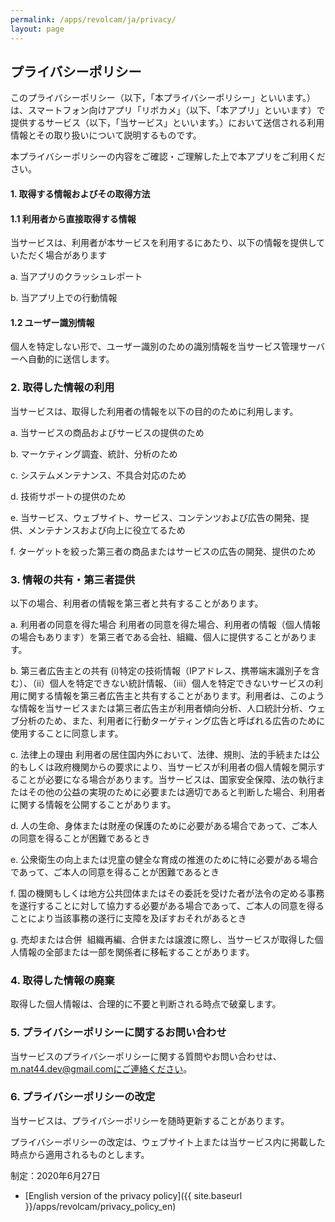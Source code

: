 ```yaml
---
permalink: /apps/revolcam/ja/privacy/
layout: page 
---
```


## プライバシーポリシー
このプライバシーポリシー（以下，「本プライバシーポリシー」といいます。）は、スマートフォン向けアプリ「リボカメ」（以下、「本アプリ」といいます）で提供するサービス（以下，「当サービス」といいます。）において送信される利用情報とその取り扱いについて説明するものです。

本プライバシーポリシーの内容をご確認・ご理解した上で本アプリをご利用ください。

#### 1. 取得する情報およびその取得方法
#### 1.1 利用者から直接取得する情報
当サービスは、利用者が本サービスを利用するにあたり、以下の情報を提供していただく場合があります

a. 当アプリのクラッシュレポート

b. 当アプリ上での行動情報

#### 1.2 ユーザー識別情報
個人を特定しない形で、ユーザー識別のための識別情報を当サービス管理サーバーへ自動的に送信します。

### 2. 取得した情報の利用
当サービスは、取得した利用者の情報を以下の目的のために利用します。

a. 当サービスの商品およびサービスの提供のため

b. マーケティング調査、統計、分析のため

c. システムメンテナンス、不具合対応のため

d. 技術サポートの提供のため

e. 当サービス、ウェブサイト、サービス、コンテンツおよび広告の開発、提供、メンテナンスおよび向上に役立てるため

f. ターゲットを絞った第三者の商品またはサービスの広告の開発、提供のため

### 3. 情報の共有・第三者提供
以下の場合、利用者の情報を第三者と共有することがあります。

a. 利用者の同意を得た場合
 利用者の同意を得た場合、利用者の情報（個人情報の場合もあります）を第三者である会社、組織、個人に提供することがあります。

b. 第三者広告主との共有
 (i)特定の技術情報（IPアドレス、携帯端末識別子を含む）、（ii）個人を特定できない統計情報、（iii）個人を特定できないサービスの利用に関する情報を第三者広告主と共有することがあります。利用者は、このような情報を当サービスまたは第三者広告主が利用者傾向分析、人口統計分析、ウェブ分析のため、また、利用者に行動ターゲティング広告と呼ばれる広告のために使用することに同意します。

c. 法律上の理由
 利用者の居住国内外において、法律、規則、法的手続または公的もしくは政府機関からの要求により、当サービスが利用者の個人情報を開示することが必要になる場合があります。当サービスは、国家安全保障、法の執行またはその他の公益の実現のために必要または適切であると判断した場合、利用者に関する情報を公開することがあります。

d. 人の生命、身体または財産の保護のために必要がある場合であって、ご本人の同意を得ることが困難であるとき

e. 公衆衛生の向上または児童の健全な育成の推進のために特に必要がある場合であって、ご本人の同意を得ることが困難であるとき

f. 国の機関もしくは地方公共団体またはその委託を受けた者が法令の定める事務を遂行することに対して協力する必要がある場合であって、ご本人の同意を得ることにより当該事務の遂行に支障を及ぼすおそれがあるとき

g. 売却または合併
 組織再編、合併または譲渡に際し、当サービスが取得した個人情報の全部または一部を関係者に移転することがあります。

### 4. 取得した情報の廃棄
取得した個人情報は、合理的に不要と判断される時点で破棄します。

### 5. プライバシーポリシーに関するお問い合わせ
当サービスのプライバシーポリシーに関する質問やお問い合わせは、m.nat44.dev@gmail.comにご連絡ください。

### 6. プライバシーポリシーの改定
当サービスは、プライバシーポリシーを随時更新することがあります。

プライバシーポリシーの改定は、ウェブサイト上または当サービス内に掲載した時点から適用されるものとします。

制定：2020年6月27日



- [English version of the privacy policy]({{ site.baseurl }}/apps/revolcam/privacy_policy_en)